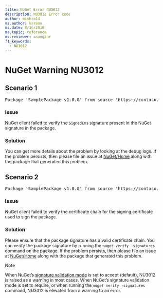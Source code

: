 ```yaml
---
title: NuGet Error NU3012
description: NU3012 Error code
author: mishra14
ms.author: karann
ms.date: 8/16/2018
ms.topic: reference
ms.reviewer: anangaur
f1_keywords: 
  - NU3012
---
```


# NuGet Warning NU3012

## Scenario 1

<pre>Package 'SamplePackage v1.0.0' from source 'https://contoso.com/index.json': The primary signature validation failed.</pre>

### Issue

NuGet client failed to verify the `SignedCms` signature present in the NuGet signature in the package.


### Solution

You can get more details about the problem by looking at the debug logs. If the problem persists, then please file an issue at [NuGet/Home](https://github.com/NuGet/Home/issues) along with the package that generated this problem.



## Scenario 2

<pre>Package 'SamplePackage v1.0.0' from source 'https://contoso.com/index.json': The primary signature found a chain building issue:  A certificate chain processed, but terminated in a root certificate which is not trusted by the trust provider.</pre>

### Issue

NuGet client failed to verify the certificate chain for the signing certificate used to sign the package.


### Solution

Please ensure that the package signature has a valid certificate chain. You can verify the package signature by running the `nuget verify -signatures` command on the package. If the problem persists, then please file an issue at [NuGet/Home](https://github.com/NuGet/Home/issues) along with the package that generated this problem.


> [!Note]
> When NuGet’s [signature validation mode](https://docs.microsoft.com/en-us/nuget/consume-packages/installing-signed-packages#configure-package-signature-requirements) is set to accept (default), NU3012 is raised as a warning in most cases. 
> When NuGet’s signature validation mode is set to require, or when running the `nuget verify -signatures` command, NU3012 is elevated from a warning to an error. 

